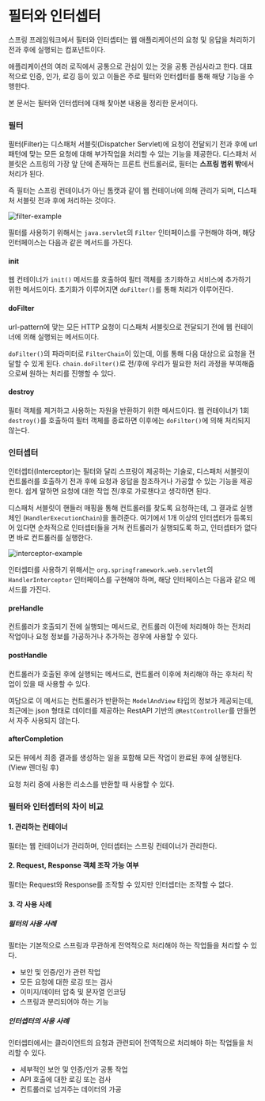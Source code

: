 # 필터와 인터셉터
스프링 프레임워크에서 필터와 인터셉터는 웹 애플리케이션의 요청 및 응답을 처리하기 전과 후에 실행되는 컴포넌트이다.

애플리케이션의 여러 로직에서 공통으로 관심이 있는 것을 공통 관심사라고 한다. 대표적으로 인증, 인가, 로깅 등이 있고 이들은 주로 필터와 인터셉터를 통해 해당 기능을 수행한다.

본 문서는 필터와 인터셉터에 대해 찾아본 내용을 정리한 문서이다.

### 필터
필터(Filter)는 디스패처 서블릿(Dispatcher Servlet)에 요청이 전달되기 전과 후에 url 패턴에 맞는 모든 요청에 대해 부가작업을 처리할 수 있는 기능을 제공한다. 디스패처 서블릿은 스프링의 가장 앞 단에 존재하는 프론트 컨트롤러로, 필터는 **스프링 범위 밖**에서 처리가 된다.

즉 필터는 스프링 컨테이너가 아닌 톰캣과 같이 웹 컨테이너에 의해 관리가 되며, 디스패처 서블릿 전과 후에 처리하는 것이다.

![filter-example](https://github.com/user-attachments/assets/7c010ccd-2a3e-48e8-a478-0536a49211bb)

필터를 사용하기 위해서는 `java.servlet`의 `Filter` 인터페이스를 구현해야 하며, 해당 인터페이스는 다음과 같은 메서드를 가진다.

#### init
웹 컨테이너가 `init()` 메서드를 호출하여 필터 객체를 초기화하고 서비스에 추가하기 위한 메서드이다. 초기화가 이루어지면 `doFilter()`를 통해 처리가 이루어진다.

#### doFilter
url-pattern에 맞는 모든 HTTP 요청이 디스패처 서블릿으로 전달되기 전에 웹 컨테이너에 의해 실행되는 메서드이다.

`doFilter()`의 파라미터로 `FilterChain`이 있는데, 이를 통해 다음 대상으로 요청을 전달할 수 있게 된다. `chain.doFilter()`로 전/후에 우리가 필요한 처리 과정을 부여해줌으로써 원하는 처리를 진행할 수 있다.

#### destroy
필터 객체를 제거하고 사용하는 자원을 반환하기 위한 메서드이다. 웹 컨테이너가 1회 `destroy()`를 호출하여 필터 객체를 종료하면 이후에는 `doFilter()`에 의해 처리되지 않는다. 

### 인터셉터
인터셉터(Interceptor)는 필터와 달리 스프링이 제공하는 기술로, 디스패처 서블릿이 컨트롤러를 호출하기 전과 후에 요청과 응답을 참조하거나 가공할 수 있는 기능을 제공한다. 쉽게 말하면 요청에 대한 작업 전/후로 가로챈다고 생각하면 된다.

디스패처 서블릿이 핸들러 매핑을 통해 컨트롤러를 찾도록 요청하는데, 그 결과로 실행 체인 (`HandlerExecutionChain`)을 돌려준다. 여기에서 1개 이상의 인터셉터가 등록되어 있다면 순차적으로 인터셉터들을 거쳐 컨트롤러가 실행되도록 하고, 인터셉터가 없다면 바로 컨트롤러를 실행한다.

![interceptor-example](https://github.com/user-attachments/assets/7d6fe1b2-cb4a-4544-98af-5a96d0989a34)

인터셉터를 사용하기 위해서는 `org.springframework.web.servlet`의 `HandlerInterceptor` 인터페이스를 구현해야 하며, 해당 인터페이스는 다음과 같으 메서드를 가진다.

#### preHandle
컨트롤러가 호출되기 전에 실행되는 메서드로, 컨트롤러 이전에 처리해야 하는 전처리 작업이나 요청 정보를 가공하거나 추가하는 경우에 사용할 수 있다.

#### postHandle
컨트롤러가 호출된 후에 실행되는 메서드로, 컨트롤러 이후에 처리해야 하는 후처리 작업이 있을 때 사용할 수 있다.

여담으로 이 메서드는 컨트롤러가 반환하는 `ModelAndView` 타입의 정보가 제공되는데, 최근에는 json 형태로 데이터를 제공하는 RestAPI 기반의 `@RestController`를 만들면서 자주 사용되지 않는다.

#### afterCompletion
모든 뷰에서 최종 결과를 생성하는 일을 포함해 모든 작업이 완료된 후에 실행된다. (View 렌더링 후)

요청 처리 중에 사용한 리소스를 반환할 때 사용할 수 있다.

### 필터와 인터셉터의 차이 비교
#### 1. 관리하는 컨테이너
필터는 웹 컨테이너가 관리하며, 인터셉터는 스프링 컨테이너가 관리한다.

#### 2. Request, Response 객체 조작 가능 여부
필터는 Request와 Response를 조작할 수 있지만 인터셉터는 조작할 수 없다.

#### 3. 각 사용 사례
##### 필터의 사용 사례
필터는 기본적으로 스프링과 무관하게 전역적으로 처리해야 하는 작업들을 처리할 수 있다.

* 보안 및 인증/인가 관련 작업
* 모든 요청에 대한 로깅 또는 검사
* 이미지/데이터 압축 및 문자열 인코딩
* 스프링과 분리되어야 하는 기능

##### 인터셉터의 사용 사례
인터셉터에서는 클라이언트의 요청과 관련되어 전역적으로 처리해야 하는 작업들을 처리할 수 있다.

* 세부적인 보안 및 인증/인가 공통 작업
* API 호출에 대한 로깅 또는 검사
* 컨트롤러로 넘겨주는 데이터의 가공
